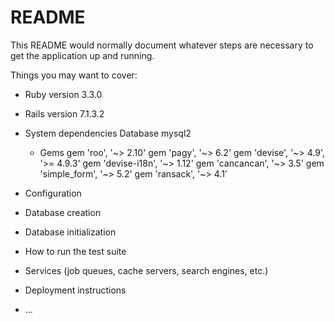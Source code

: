 # README

This README would normally document whatever steps are necessary to get the
application up and running.

Things you may want to cover:

* Ruby version 3.3.0

* Rails version 7.1.3.2

* System dependencies 
    Database mysql2
    * Gems
        gem 'roo', '~> 2.10'
        gem 'pagy', '~> 6.2'
        gem 'devise', '~> 4.9', '>= 4.9.3'
        gem 'devise-i18n', '~> 1.12'
        gem 'cancancan', '~> 3.5'
        gem 'simple_form', '~> 5.2'
        gem 'ransack', '~> 4.1'

* Configuration

* Database creation

* Database initialization

* How to run the test suite

* Services (job queues, cache servers, search engines, etc.)

* Deployment instructions

* ...
